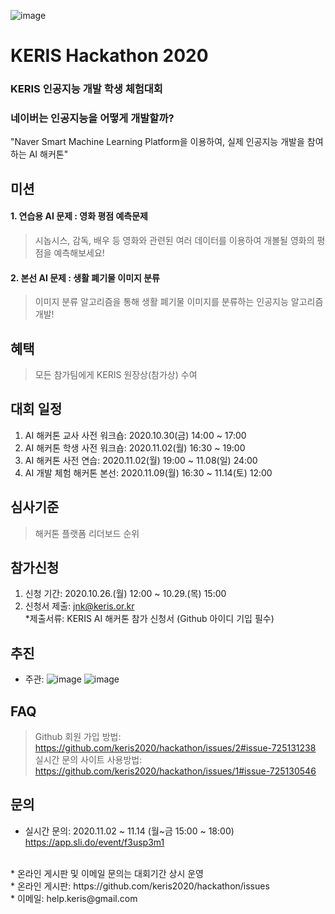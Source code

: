 ![image](https://user-images.githubusercontent.com/72900535/96531340-6ad27700-12c4-11eb-8431-445fc02f99bf.png)
# KERIS Hackathon 2020
### KERIS 인공지능 개발 학생 체험대회
### 네이버는 인공지능을 어떻게 개발할까?
"Naver Smart Machine Learning Platform을 이용하여, 실제 인공지능 개발을 참여하는 AI 해커톤"
  
## 미션
#### 1. 연습용 AI 문제 : 영화 평점 예측문제<br>
> 시놉시스, 감독, 배우 등 영화와 관련된 여러 데이터를 이용하여 개볼될 영화의 평점을 예측해보세요!
#### 2. 본선 AI 문제 : 생활 폐기물 이미지 분류
> 이미지 분류 알고리즘을 통해 생활 폐기물 이미지를 분류하는 인공지능 알고리즘 개발! 

## 혜택
> 모든 참가팀에게 KERIS 원장상(참가상) 수여

## 대회 일정
1. AI 해커톤 교사 사전 워크숍: 2020.10.30(금) 14:00 ~ 17:00 
2. AI 해커톤 학생 사전 워크숍: 2020.11.02(월) 16:30 ~ 19:00 
3. AI 해커톤 사전 연습: 2020.11.02(월) 19:00 ~ 11.08(일) 24:00 
4. AI 개발 체험 해커톤 본선: 2020.11.09(월) 16:30 ~ 11.14(토) 12:00 

## 심사기준
> 해커톤 플랫폼 리더보드 순위

## 참가신청
1. 신청 기간: 2020.10.26.(월) 12:00 ~ 10.29.(목) 15:00 <br>
2. 신청서 제출: jnk@keris.or.kr<br>
*제출서류: KERIS AI 해커톤 참가 신청서 (Github 아이디 기입 필수)

## 추진
- 주관:
![image](https://user-images.githubusercontent.com/72900535/96530265-0b736780-12c2-11eb-81c5-a0575545e438.png)
![image](https://user-images.githubusercontent.com/72900535/96530750-0662e800-12c3-11eb-817e-96058b8cf3aa.png)

## FAQ
> Github 회원 가입 방법: https://github.com/keris2020/hackathon/issues/2#issue-725131238 <br>
> 실시간 문의 사이트 사용방법: https://github.com/keris2020/hackathon/issues/1#issue-725130546

## 문의

* 실시간 문의: 2020.11.02 ~ 11.14 (월~금 15:00 ~ 18:00) <br>
https://app.sli.do/event/f3usp3m1 <br>
<br>
* 온라인 게시판 및 이메일 문의는 대회기간 상시 운영<br>
* 온라인 게시판: https://github.com/keris2020/hackathon/issues <br>
* 이메일: help.keris@gmail.com 
